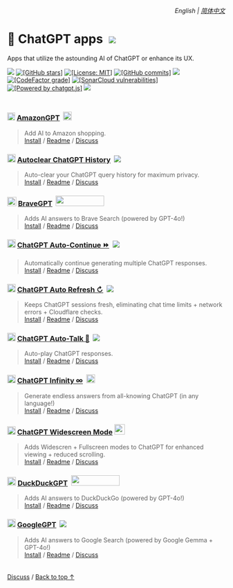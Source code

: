 <div align="right">
    <h6>
        <picture>
            <source type="image/svg+xml" media="(prefers-color-scheme: dark)" srcset="https://raw.githubusercontent.com/KudoAI/chatgpt.js/main/media/images/icons/earth-americas-white-icon32.svg">
            <img height=14 src="https://raw.githubusercontent.com/KudoAI/chatgpt.js/main/media/images/icons/earth-americas-icon32.svg">
        </picture>
        &nbsp;English |
        <a href="zh-cn/#readme">简体中文</a>
    </h6>
</div>

# 🤖 ChatGPT apps &nbsp;[![](https://img.shields.io/twitter/url/http/shields.io.svg?style=social)](https://twitter.com/intent/tweet?text=Check%20these%20%23ChatGPT%20add-ons%20out%21&url=https://github.com/adamlui/chatgpt-addons&hashtags=greasemonkey,userscript,javascript,ai)

Apps that utilize the astounding AI of ChatGPT or enhance its UX.

![](https://img.shields.io/badge/Users-200,000+-44cc11?logo=weightsandbiases&logoColor=white&labelColor=464646&style=for-the-badge)
[![\[GitHub stars\]](https://img.shields.io/github/stars/adamlui/chatgpt-apps?label=Stars&logo=github&logoColor=white&labelColor=464646&color=af68ff&style=for-the-badge)](https://github.com/adamlui/chatgpt-apps/stargazers)
[![\[License: MIT\]](https://img.shields.io/badge/License-MIT-orange.svg?logo=internetarchive&logoColor=white&labelColor=464646&style=for-the-badge)](https://github.com/adamlui/chatgpt-apps/blob/main/LICENSE.md)
[![\[GitHub commits\]](https://img.shields.io/github/commit-activity/m/adamlui/chatgpt-apps?label=Commits&logo=github&logoColor=white&labelColor=464646&color=blue&style=for-the-badge)](https://github.com/adamlui/chatgpt-apps/commits)
![](https://img.shields.io/badge/Clones-7.2K/month-869da0?logo=github&logoColor=white&labelColor=464646&style=for-the-badge)
[![\[CodeFactor grade\]](https://img.shields.io/codefactor/grade/github/adamlui/chatgpt-apps?label=Code+Quality&logo=codefactor&logoColor=white&labelColor=464646&color=b5fc7b&style=for-the-badge)](https://www.codefactor.io/repository/github/adamlui/chatgpt-apps)
[![\[SonarCloud vulnerabilities\]](https://img.shields.io/badge/dynamic/json?url=https%3A%2F%2Fsonarcloud.io%2Fapi%2Fmeasures%2Fcomponent%3Fcomponent%3Dadamlui_chatgpt-apps%26metricKeys%3Dvulnerabilities&query=%24.component.measures.0.value&style=for-the-badge&logo=sonarcloud&logoColor=white&labelColor=464646&label=Vulnerabilities&color=gold)](https://sonarcloud.io/component_measures?metric=new_vulnerabilities&id=adamlui_chatgpt-apps)
[![\[Powered by chatgpt.js\]](https://img.shields.io/badge/Powered_by-chatgpt.js-black?logo=gamejolt&logoColor=white&labelColor=464646&style=for-the-badge)](https://github.com/KudoAI/chatgpt.js?utm_source=chatgpt_apps&utm_content=github_shield)
<img src="https://img.shields.io/badge/jsDelivr_Requests-1,500,000+/month-2bbbd8.svg?logo=jsdelivr&logoColor=white&labelColor=464646&style=for-the-badge">

<img height=10px width="100%" src="https://raw.githubusercontent.com/andreasbm/readme/master/assets/lines/aqua.png">

### <img src="https://amazongpt.kudoai.com/assets/images/icons/amazongpt/black-gold-teal/icon48.png" width=18> [AmazonGPT](../amazongpt) &nbsp;<img height=20 src="https://amazongpt.kudoai.com/assets/images/badges/wolfram-award/gold-badge.png">

> Add AI to Amazon shopping.
<br>[Install](https://greasyfork.org/scripts/500663-amazongpt) /
[Readme](https://github.com/adamlui/chatgpt-apps/tree/main/amazongpt/#readme) /
[Discuss](https://github.com/adamlui/chatgpt-apps/discussions)


### <picture><source type="image/png" media="(prefers-color-scheme: dark)" srcset="https://media.autoclearchatgpt.com/images/icons/openai/white/icon32.png"><img width=19 src="https://media.autoclearchatgpt.com/images/icons/openai/black/icon32.png"></picture> [Autoclear ChatGPT History](../autoclear-chatgpt-history) &nbsp;<a href="https://github.com/awesome-scripts/awesome-userscripts#privacy"><img src="https://media.autoclearchatgpt.com/images/badges/awesome/badge.svg"></a>

> Auto-clear your ChatGPT query history for maximum privacy.
<br>[Install](https://github.com/adamlui/chatgpt-apps/tree/main/autoclear-chatgpt-history/#-installation) /
[Readme](https://github.com/adamlui/chatgpt-apps/tree/main/autoclear-chatgpt-history/#readme) /
[Discuss](https://github.com/adamlui/chatgpt-apps/discussions)

### <img src="https://media.bravegpt.com/images/icons/bravegpt/icon48.png" width=21> [BraveGPT](../bravegpt) &nbsp;<a href="https://www.producthunt.com/posts/bravegpt?utm_source=badge-featured&utm_medium=badge&utm_souce=badge-bravegpt" target="_blank"><img src="https://api.producthunt.com/widgets/embed-image/v1/featured.svg?post_id=385630&theme=light" width="112" height="24" /></a>

> Adds AI answers to Brave Search (powered by GPT-4o!)
<br>[Install](https://github.com/adamlui/chatgpt-apps/tree/main/bravegpt/#-installation) /
[Readme](https://github.com/adamlui/chatgpt-apps/tree/main/bravegpt/#readme) /
[Discuss](https://github.com/adamlui/chatgpt-apps/discussions)

### <picture><source type="image/png" media="(prefers-color-scheme: dark)" srcset="https://media.chatgptautocontinue.com/images/icons/openai/white/icon32.png"><img width=19 src="https://media.chatgptautocontinue.com/images/icons/openai/black/icon32.png"></picture> [ChatGPT Auto-Continue ⏩](../chatgpt-auto-continue) &nbsp;<a href="https://github.com/awesome-scripts/awesome-userscripts#chatgpt"><img src="https://media.chatgptautocontinue.com/images/badges/awesome/badge.svg"></a>

> Automatically continue generating multiple ChatGPT responses.
<br>[Install](https://github.com/adamlui/chatgpt-apps/tree/main/chatgpt-auto-continue/#-installation) /
[Readme](https://github.com/adamlui/chatgpt-apps/tree/main/chatgpt-auto-continue/#readme) /
[Discuss](https://github.com/adamlui/chatgpt-apps/discussions)

### <picture><source type="image/png" media="(prefers-color-scheme: dark)" srcset="https://media.chatgptautorefresh.com/images/icons/openai/white/icon32.png"><img width=19 src="https://media.chatgptautorefresh.com/images/icons/openai/black/icon32.png"></picture> [ChatGPT Auto Refresh ↻](../chatgpt-auto-refresh) &nbsp;<a href="https://github.com/awesome-scripts/awesome-userscripts#chatgpt"><img src="https://media.chatgptautorefresh.com/images/badges/awesome/badge.svg"></a>

> Keeps ChatGPT sessions fresh, eliminating chat time limits + network errors + Cloudflare checks.
<br>[Install](https://github.com/adamlui/chatgpt-apps/tree/main/chatgpt-auto-refresh/#-installation) /
[Readme](https://github.com/adamlui/chatgpt-apps/tree/main/chatgpt-auto-refresh/#readme) /
[Discuss](https://github.com/adamlui/chatgpt-apps/discussions)

### <picture><source type="image/png" media="(prefers-color-scheme: dark)" srcset="https://cdn.jsdelivr.net/gh/adamlui/chatgpt-auto-talk/assets/images/icons/openai/white/icon32.png"><img width=19 src="https://cdn.jsdelivr.net/gh/adamlui/chatgpt-auto-talk/assets/images/icons/openai/black/icon32.png"></picture> [ChatGPT Auto-Talk 📣](../chatgpt-auto-talk) &nbsp;<a href="https://github.com/awesome-scripts/awesome-userscripts#chatgpt"><img src="https://cdn.jsdelivr.net/gh/adamlui/chatgpt-auto-talk/assets/images/badges/awesome/badge.svg"></a>

> Auto-play ChatGPT responses.
<br>[Install](https://github.com/adamlui/chatgpt-apps/tree/main/chatgpt-auto-talk/#-installation) /
[Readme](https://github.com/adamlui/chatgpt-apps/tree/main/chatgpt-auto-talk/#readme) /
[Discuss](https://github.com/adamlui/chatgpt-apps/discussions)

### <picture><source type="image/png" media="(prefers-color-scheme: dark)" srcset="https://media.chatgptinfinity.com/images/icons/openai/white/icon32.png"><img width=19 src="https://media.chatgptinfinity.com/images/icons/openai/black/icon32.png"></picture> [ChatGPT Infinity ∞](../chatgpt-infinity) &nbsp;<a href="https://chrome.chatgptinfinity.com"><img height=20 src="https://media.chatgptinfinity.com/images/badges/chrome-web-store/featured-by-google/badge500x91.png"></a>

> Generate endless answers from all-knowing ChatGPT (in any language!)
<br>[Install](https://github.com/adamlui/chatgpt-apps/tree/main/chatgpt-infinity/#-installation) /
[Readme](https://github.com/adamlui/chatgpt-apps/tree/main/chatgpt-infinity/#readme) /
[Discuss](https://github.com/adamlui/chatgpt-apps/discussions)

### <img width=19 src="https://media.chatgptwidescreen.com/images/icons/widescreen-robot-emoji/icon32.png"> [ChatGPT Widescreen Mode](../chatgpt-widescreen) <img src="https://raw.githubusercontent.com/adamlui/chatgpt-widescreen/main/media/images/badges/product-hunt/product-of-the-week-2-larger-centered-rounded-light.svg" width="auto" height="24" />

> Adds Widescren + Fullscreen modes to ChatGPT for enhanced viewing + reduced scrolling.
<br>[Install](https://github.com/adamlui/chatgpt-apps/tree/main/chatgpt-widescreen/#-installation) /
[Readme](https://github.com/adamlui/chatgpt-apps/tree/main/chatgpt-widescreen/#readme) /
[Discuss](https://github.com/adamlui/chatgpt-apps/discussions)

### <img src="https://media.ddgpt.com/images/icons/duckduckgpt/icon48.png" width=20> [DuckDuckGPT](../duckduckgpt) &nbsp;<a href="https://www.producthunt.com/posts/duckduckgpt?utm_source=badge-featured&utm_medium=badge&utm_souce=badge-duckduckgpt" target="_blank"><img src="https://api.producthunt.com/widgets/embed-image/v1/featured.svg?post_id=379261&theme=light" width="112" height="24" /></a>

> Adds AI answers to DuckDuckGo (powered by GPT-4o!)
<br>[Install](https://github.com/adamlui/chatgpt-apps/tree/main/duckduckgpt/#-installation) /
[Readme](https://github.com/adamlui/chatgpt-apps/tree/main/duckduckgpt/#readme) /
[Discuss](https://github.com/adamlui/chatgpt-apps/discussions)

### <picture><source type="image/png" media="(prefers-color-scheme: dark)" srcset="https://media.googlegpt.io/images/icons/googlegpt/white/icon32.png"><img width=19 src="https://media.googlegpt.io/images/icons/googlegpt/black/icon32.png"></picture> [GoogleGPT](../googlegpt) &nbsp;<a href="https://github.com/awesome-scripts/awesome-userscripts#chatgpt"><img src="https://media.googlegpt.io/images/badges/awesome/badge.svg"></a>

> Adds AI answers to Google Search (powered by Google Gemma + GPT-4o!)
<br>[Install](https://greasyfork.org/scripts/478597-googlegpt) /
[Readme](https://github.com/adamlui/chatgpt-apps/tree/main/googlegpt/#readme) /
[Discuss](https://github.com/adamlui/chatgpt-apps/discussions)

<img height=6px width="100%" src="https://raw.githubusercontent.com/andreasbm/readme/master/assets/lines/aqua.png">

[Discuss](https://github.com/adamlui/chatgpt-apps/discussions) /
<a href="#------------------------------------------------english---------简体中文----">Back to top ↑</a>
